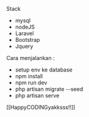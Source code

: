 Stack 
- mysql
- nodeJS
- Laravel
- Bootstrap
- Jquery

Cara menjalankan :
- setup env ke database
- npm install
- npm run dev
- php artisan migrate --seed
- php artisan serve

[[HappyCODINGyakksss!!]]